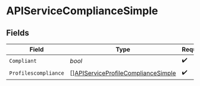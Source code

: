 # APIServiceComplianceSimple


## Fields

| Field                                                                                           | Type                                                                                            | Required                                                                                        | Description                                                                                     |
| ----------------------------------------------------------------------------------------------- | ----------------------------------------------------------------------------------------------- | ----------------------------------------------------------------------------------------------- | ----------------------------------------------------------------------------------------------- |
| `Compliant`                                                                                     | *bool*                                                                                          | :heavy_check_mark:                                                                              | N/A                                                                                             |
| `Profilescompliance`                                                                            | [][APIServiceProfileComplianceSimple](../../models/shared/apiserviceprofilecompliancesimple.md) | :heavy_check_mark:                                                                              | N/A                                                                                             |